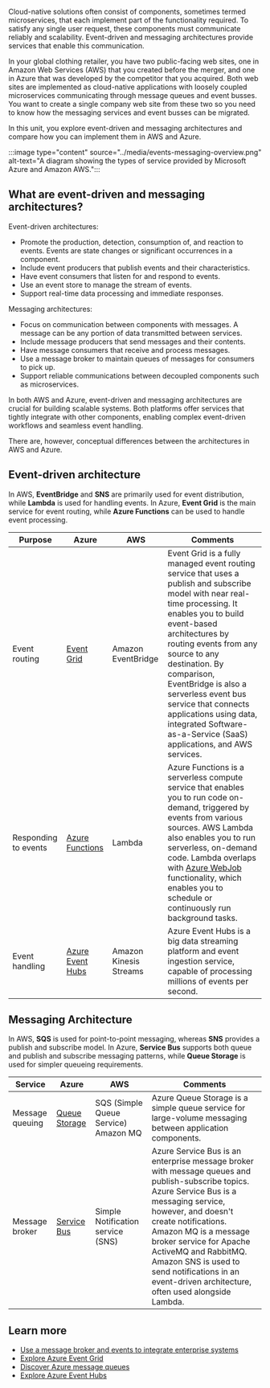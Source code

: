 Cloud-native solutions often consist of components, sometimes termed microservices, that each implement part of the functionality required. To satisfy any single user request, these components must communicate reliably and scalability. Event-driven and messaging architectures provide services that enable this communication.

In your global clothing retailer, you have two public-facing web sites, one in Amazon Web Services (AWS) that you created before the merger, and one in Azure that was developed by the competitor that you acquired. Both web sites are implemented as cloud-native applications with loosely coupled microservices communicating through message queues and event busses. You want to create a single company web site from these two so you need to know how the messaging services and event busses can be migrated.

In this unit, you explore event-driven and messaging architectures and compare how you can implement them in AWS and Azure.

:::image type="content" source="../media/events-messaging-overview.png" alt-text="A diagram showing the types of service provided by Microsoft Azure and Amazon AWS.":::

## What are event-driven and messaging architectures?

Event-driven architectures:

- Promote the production, detection, consumption of, and reaction to events. Events are state changes or significant occurrences in a component.
- Include event producers that publish events and their characteristics.
- Have event consumers that listen for and respond to events.
- Use an event store to manage the stream of events.
- Support real-time data processing and immediate responses.

Messaging architectures:

- Focus on communication between components with messages. A message can be any portion of data transmitted between services.
- Include message producers that send messages and their contents.
- Have message consumers that receive and process messages.
- Use a message broker to maintain queues of messages for consumers to pick up.
- Support reliable communications between decoupled components such as microservices.

In both AWS and Azure, event-driven and messaging architectures are crucial for building scalable systems. Both platforms offer services that tightly integrate with other components, enabling complex event-driven workflows and seamless event handling.

There are, however, conceptual differences between the architectures in AWS and Azure.

## Event-driven architecture

In AWS, **EventBridge** and **SNS** are primarily used for event distribution, while **Lambda** is used for handling events. In Azure, **Event Grid** is the main service for event routing, while **Azure Functions** can be used to handle event processing.

| Purpose | Azure | AWS | Comments |
|---------|---------|---------|---------|
| Event routing | [Event Grid](/azure/event-grid/overview) | Amazon EventBridge | Event Grid is a fully managed event routing service that uses a publish and subscribe model with near real-time processing. It enables you to build event-based architectures by routing events from any source to any destination. By comparison, EventBridge is also a serverless event bus service that connects applications using data, integrated Software-as-a-Service (SaaS) applications, and AWS services. |
| Responding to events | [Azure Functions](/azure/azure-functions/functions-overview) | Lambda | Azure Functions is a serverless compute service that enables you to run code on-demand, triggered by events from various sources. AWS Lambda also enables you to run serverless, on-demand code. Lambda overlaps with [Azure WebJob](/azure/app-service/webjobs-create) functionality, which enables you to schedule or continuously run background tasks. |
| Event handling | [Azure Event Hubs](/azure/event-hubs/event-hubs-about) | Amazon Kinesis Streams | Azure Event Hubs is a big data streaming platform and event ingestion service, capable of processing millions of events per second. |

## Messaging Architecture

In AWS, **SQS** is used for point-to-point messaging, whereas **SNS** provides a publish and subscribe model. In Azure, **Service Bus** supports both queue and publish and subscribe messaging patterns, while **Queue Storage** is used for simpler queueing requirements.

| Service | Azure | AWS | Comments |
|---------|---------|---------|---------|
| Message queuing | [Queue Storage](/azure/storage/queues/storage-queues-introduction) | SQS (Simple Queue Service) Amazon MQ | Azure Queue Storage is a simple queue service for large-volume messaging between application components. |
| Message broker | [Service Bus](/azure/service-bus-messaging/service-bus-messaging-overview) | Simple Notification service (SNS) | Azure Service Bus is an enterprise message broker with message queues and publish-subscribe topics. Azure Service Bus is a messaging service, however, and doesn't create notifications. Amazon MQ is a message broker service for Apache ActiveMQ and RabbitMQ. Amazon SNS is used to send notifications in an event-driven architecture, often used alongside Lambda. |

## Learn more

- [Use a message broker and events to integrate enterprise systems](/azure/architecture/example-scenario/integration/queues-events)
- [Explore Azure Event Grid](/training/modules/azure-event-grid/)
- [Discover Azure message queues](/training/modules/discover-azure-message-queue/)
- [Explore Azure Event Hubs](/training/modules/azure-event-hubs/)
